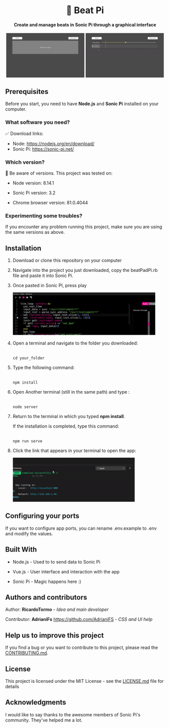 
<div align="center">
  <h1> &#x1f941; Beat Pi</h1>
    <h4>
Create and manage beats in Sonic Pi through a graphical interface
  </h4>
  <img src="https://raw.githubusercontent.com/ricardotormo/beat-pi/master/doc_images/add_samples.gif" width="49%" />
  <img src="https://raw.githubusercontent.com/ricardotormo/beat-pi/master/doc_images/edit_sample.gif" width="49%" />
</div>


## Prerequisites

  

Before you start, you need to have **Node.js** and **Sonic Pi** installed on your computer.

### What software you need? 
:white_check_mark: Download links:
- Node:  https://nodejs.org/en/download/
- Sonic Pi: https://sonic-pi.net/

### Which version? 
:memo: Be aware of versions. This project was tested on:

- Node version: 8.14.1

- Sonic Pi version: 3.2

- Chrome browser version: 81.0.4044

 ###  Experimenting some troubles? 
 
If you encounter any problem running this project, make sure you are using the same versions as above.

  

## Installation

  
1. Download or clone this repository on your computer

  

2. Navigate into the project you just downloaded, copy the beatPadPi.rb file and paste it into Sonic Pi.

  

3. Once pasted in Sonic PI, press play

   ![play_sonic_pi](doc_images/play_sonic_pi.gif)

  

4. Open a terminal and navigate to the folder you downloaded:


   ```shell

   cd your_folder

   ```

5. Type the following command:

   ```shell

   npm install

   ```

6. Open Another terminal (still in the same path) and type :

   ```shell

   node server

   ```

7. Return to the terminal in which you typed **npm install**.
    
   If the installation is completed, type this command:

   ```shell

   npm run serve

   ```

8. Click the link that appears in your terminal to open the app:
   
   ![](doc_images/open_app.gif)
  

## Configuring your ports

  

If you want to configure app ports, you can rename .env.example to .env and modify the values.

## Built With

  

* Node.js - Used to to send data to Sonic Pi

* Vue.js - User interface and interaction with the app

* Sonic Pi - Magic happens here :)

  

## Authors and contributors

Author: **RicardoTormo** - *Idea and main developer*

Contributor: **AdrianiFs** https://github.com/AdrianiFS - *CSS and UI help*

  

## Help us to improve this project

If you find a bug or you want to contribute to this project, please read the [CONTRIBUTING.md](CONTRIBUTING.md).

  

## License

This project is licensed under the MIT License - see the [LICENSE.md](LICENSE.md) file for details

  

## Acknowledgments

I would like to say thanks to the awesome members of Sonic Pi's community. They've helped me a lot.